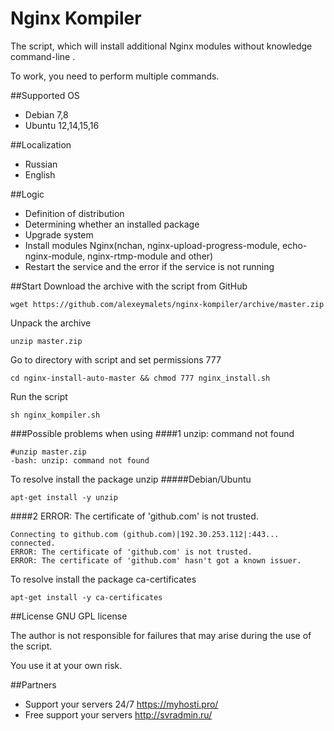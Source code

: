 # Nginx Kompiler

The script, which will install additional Nginx modules without knowledge command-line .

To work, you need to perform multiple commands.

##Supported ОS
* Debian 7,8
* Ubuntu 12,14,15,16

##Localization
* Russian
* English

##Logic
* Definition of distribution
* Determining whether an installed package
* Upgrade system
* Install modules Nginx(nchan, nginx-upload-progress-module, echo-nginx-module, nginx-rtmp-module and other)
* Restart the service and the error if the service is not running

##Start
Download the archive with the script from GitHub
```
wget https://github.com/alexeymalets/nginx-kompiler/archive/master.zip
```
Unpack the archive
```
unzip master.zip
```
Go to directory with script and set permissions 777
```
cd nginx-install-auto-master && chmod 777 nginx_install.sh
```
Run the script
```
sh nginx_kompiler.sh
```
###Possible problems when using
####1 unzip: command not found
```
#unzip master.zip
-bash: unzip: command not found
```
To resolve install the package unzip
#####Debian/Ubuntu
```
apt-get install -y unzip
```
####2 ERROR: The certificate of 'github.com' is not trusted.
```
Connecting to github.com (github.com)|192.30.253.112|:443... connected.
ERROR: The certificate of 'github.com' is not trusted.
ERROR: The certificate of 'github.com' hasn't got a known issuer.
```
To resolve install the package ca-certificates
```
apt-get install -y ca-certificates
```

##License
GNU GPL license

The author is not responsible for failures that may arise during the use of the script. 

You use it at your own risk.

##Partners
* Support your servers 24/7 https://myhosti.pro/
* Free support your servers http://svradmin.ru/